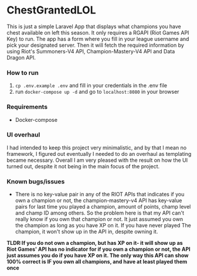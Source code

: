 # ChestGrantedLOL

This is just a simple Laravel App that displays what champions you have chest available on left this season.
It only requires a RGAPI (Riot Games API Key) to run. The app has a form where you fill in your league username
and pick your designated server. Then it will fetch the required information by using Riot's Summoners-V4 API,
Champion-Mastery-V4 API and Data Dragon API.


### How to run
1. `cp .env.example .env` and fill in your credentials in the .env file
2. run `docker-compose up -d` and go to  `localhost:8080` in your browser

### Requirements
* Docker-compose


### UI overhaul
I had intended to keep this project very minimalistic, and by that I mean no framework,
I figured out eventually I needed to do an overhaul as templating became necessary. Overall I am very
pleased with the result on how the UI turned out, despite it not being in the main focus of the project.

### Known bugs/issues
*  There is no key-value pair in any of the RIOT APIs that indicates if you own a champion
   or not, the champion-mastery-v4 API has key-value pairs for last time you played
   a champion, amount of points, champ level and champ ID among others.
   So the problem here is that my API can't really know if you own that champion or not.
   It just assumed you own the champion as long as you have XP on it. If you have never played
   The champion, it won't show up in the API in, despite owning it.

**TLDR:If you do not own a champion, but has XP on it- it will show up as Riot Games' API
has no indicator for if you own a champion or not,
the API just assumes you do if you have XP on it. The only way this API can show 100% correct is
IF you own all champions,
and have at least played them once**

